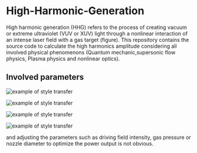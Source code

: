 # High-Harmonic-Generation

High harmonic generation (HHG) refers to the process of creating vacuum or extreme ultraviolet
(VUV or XUV) light through a nonlinear interaction of an intense laser field with a gas target (figure). This repository contains the source code to calculate the high harmonics amplitude considering all involved physical phenomenons (Quantum mechanic,supersonic flow physics, Plasma physics and nonlinear optics).

## Involved parameters

![example of style transfer](https://raw.githubusercontent.com/jojo38000/KTH_DL_Proj/master/reports/style_transfer_introduction.jpg) 

![example of style transfer](https://raw.githubusercontent.com/jojo38000/KTH_DL_Proj/master/reports/Image_Results/best_gatys/b6_stockholm_femme_iter_200_conv2_2_r10.0_s1000.0_c5.0.png)

![example of style transfer](https://raw.githubusercontent.com/jojo38000/KTH_DL_Proj/master/reports/Image_Results/best_gatys/b7_stockholm_composition_iter_200_conv2_2_r10.0_s1000.0_c5.0.png)

![example of style transfer](https://raw.githubusercontent.com/jojo38000/KTH_DL_Proj/master/reports/Image_Results/based_on_tutorial/b7_stockholm_chaos_iter_200_r0.1_s5.0_c0.025.png)


 and adjusting the parameters such as driving field intensity, gas pressure or nozzle diameter to optimize the power output is not obvious. 